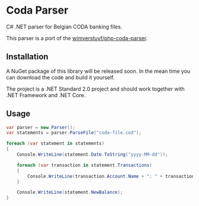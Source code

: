 Coda Parser
===========
C# .NET parser for Belgian CODA banking files.

This parser is a port of the [wimverstuyf/php-coda-parser](https://github.com/wimverstuyf/php-coda-parser).

Installation
------------
A NuGet package of this library will be released soon. In the mean time you can download the code and build it yourself.

The project is a .NET Standard 2.0 project and should work together with .NET Framework and .NET Core.

Usage
-----
```csharp
var parser = new Parser();
var statements = parser.ParseFile("coda-file.cod");

foreach (var statement in statements)
{
    Console.WriteLine(statement.Date.ToString("yyyy-MM-dd"));

    foreach (var transaction in statement.Transactions)
    {
        Console.WriteLine(transaction.Account.Name + ": " + transaction.Amount);
    }

    Console.WriteLine(statement.NewBalance);
}
```